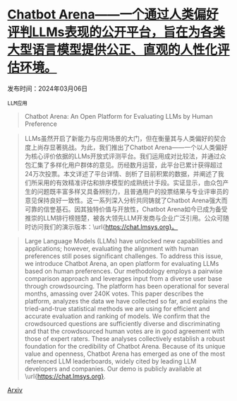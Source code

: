 # [Chatbot Arena——一个通过人类偏好评判LLMs表现的公开平台，旨在为各类大型语言模型提供公正、直观的人性化评估环境。](https://arxiv.org/abs/2403.04132)

发布时间：2024年03月06日

`LLM应用`

> Chatbot Arena: An Open Platform for Evaluating LLMs by Human Preference

> LLMs虽然开启了新能力与应用场景的大门，但在衡量其与人类偏好的契合度上尚存显著挑战。为此，我们推出了Chatbot Arena——一个以人类偏好为核心评价依据的LLMs开放式评测平台。我们运用成对比较法，并通过众包汇集了多样化用户群体的意见。历经数月运营，此平台已累计获得超过24万次投票。本文详述了平台详情、剖析了目前积累的数据，并阐述了我们所采用的有效精准评估和排序模型的成熟统计手段。实证显示，由众包产生的问题既丰富多样又具备辨别力，且普通用户的投票结果与专业评审员的意见保持良好一致性。这一系列深入分析共同铸就了Chatbot Arena强大而可靠的信誉基石。因其独特价值与开放性，Chatbot Arena如今已成为备受推崇的LLM排行榜翘楚，被各大领先LLM开发商与企业广泛引用。公众可随时访问我们的演示版本：\url{https://chat.lmsys.org}。

> Large Language Models (LLMs) have unlocked new capabilities and applications; however, evaluating the alignment with human preferences still poses significant challenges. To address this issue, we introduce Chatbot Arena, an open platform for evaluating LLMs based on human preferences. Our methodology employs a pairwise comparison approach and leverages input from a diverse user base through crowdsourcing. The platform has been operational for several months, amassing over 240K votes. This paper describes the platform, analyzes the data we have collected so far, and explains the tried-and-true statistical methods we are using for efficient and accurate evaluation and ranking of models. We confirm that the crowdsourced questions are sufficiently diverse and discriminating and that the crowdsourced human votes are in good agreement with those of expert raters. These analyses collectively establish a robust foundation for the credibility of Chatbot Arena. Because of its unique value and openness, Chatbot Arena has emerged as one of the most referenced LLM leaderboards, widely cited by leading LLM developers and companies. Our demo is publicly available at \url{https://chat.lmsys.org}.

[Arxiv](https://arxiv.org/abs/2403.04132)